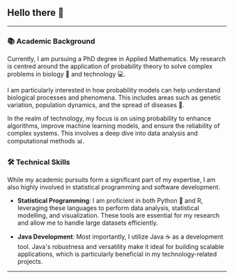 
## Hello there 👋

---

### 📚 Academic Background

Currently, I am pursuing a PhD degree in Applied Mathematics. My research is centred around the application of probability theory to solve complex problems in biology 🧬 and technology 💻. 

I am particularly interested in how probability models can help understand biological processes and phenomena. This includes areas such as genetic variation, population dynamics, and the spread of diseases 🦠.

In the realm of technology, my focus is on using probability to enhance algorithms, improve machine learning models, and ensure the reliability of complex systems. This involves a deep dive into data analysis and computational methods 📊.

### 🛠️ Technical Skills

While my academic pursuits form a significant part of my expertise, I am also highly involved in statistical programming and software development.

- **Statistical Programming**: I am proficient in both Python 🐍 and R, leveraging these languages to perform data analysis, statistical modelling, and visualization. These tools are essential for my research and allow me to handle large datasets efficiently.

- **Java Development**: Most importantly, I utilize Java ☕ as a development tool. Java's robustness and versatility make it ideal for building scalable applications, which is particularly beneficial in my technology-related projects.

---


<!--
**Ed-VanDerSar/Ed-VanDerSar** is a ✨ _special_ ✨ repository because its `README.md` (this file) appears on your GitHub profile.

Here are some ideas to get you started:

- 🔭 I’m currently working on ...
- 🌱 I’m currently learning ...
- 👯 I’m looking to collaborate on ...
- 🤔 I’m looking for help with ...
- 💬 Ask me about ...
- 📫 How to reach me: ...
- 😄 Pronouns: ...
- ⚡ Fun fact: ...
-->
